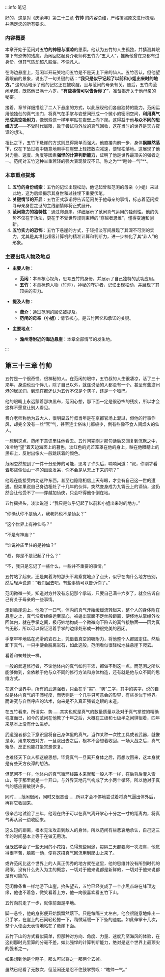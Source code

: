 :::info 笔记

好的，这是对《庆余年》第三十三章 **竹帅** 的内容总结，严格按照原文进行梳理，并满足您的所有要求。

### 内容概要

本章开始于范闲对**五竹的神秘与凄凉**的思索，他认为五竹的人生孤独，并猜测其眼罩下有恐怖的残疾。范闲回忆起费介老师称五竹为“五大人”，推断他曾在京都有过身份，但其气质却超凡脱俗，不像凡人。

在海边悬崖上，范闲半开玩笑地问五竹是不是天上下来的仙人。五竹否认，但他望着眼前的景象，说出了一句关键的话：**“我只是似乎记起了以前和小姐出来时的地方。”** 这句话暗示了他的记忆正在被唤醒，且与范闲的母亲有关。随后，五竹向范闲承诺，既然他已满十六岁，**“有些事情可以告诉你了”**，准备揭开关于他母亲的秘密。

接着，章节详细描绘了二人下悬崖的方式，以此展现他们各自独特的能力。范闲运用他独创的真气法门，将真气在手掌与岩壁间形成一个微小的密闭空间，**利用真气形成真空吸附力**，像蜘蛛侠一样牢牢贴在岩壁上向下爬。这得益于他**与众不同的思维方式**——不受时代局限，敢于尝试将外放的真气回收，这在当时的世界是天方夜谭的想法。

相比之下，五竹下悬崖的方式则显得简单而强大。他直接向前一步，身体**飘飘然落下**，仅在下坠过程中随意地用手在崖壁上轻按数次减速，便轻松落地。这展现了他对力量、速度、角度等因素**强悍的计算判断能力**，证明了他是世界最顶尖的强者之一。范闲对五竹这种举重若轻的强大表现赞叹不已，称之为**“瞎帅一气”**。

### 本章重点提炼

1.  **五竹的身份线索**：五竹的记忆出现松动，他记起曾和范闲的母亲（小姐）来过此地，这为后续揭示其身世和过往埋下重要伏笔。
2.  **关键情节的开启**：五竹正式承诺将告诉范闲关于他母亲的事情，标志着范闲探寻母亲身世之谜的主线剧情即将正式展开。
3.  **范闲能力的独特性**：通过爬悬崖，详细展示了范闲真气运用的独创性。他的优势不仅在于功法，更在于不受世界规则束缚的“穿越者思维”，懂得变通和创新。
4.  **五竹实力的恐怖**：五竹下悬崖的方式，于轻描淡写间展现了其深不可测的实力，尤其是其堪比超级计算机的精准计算和判断力，进一步神化了其“非人”的形象。

### 主要出场人物及地点

*   **主要人物**：
    *   **范闲**：本章核心视角，思考五竹的身份，并展示了自己独特的武功应用。
    *   **五竹**：本章标题人物（竹帅），神秘的守护者，记忆出现松动，并展现了其顶尖的实力。

*   **提及人物**：
    *   **费介**：通过范闲的回忆被提及。
    *   **范闲的母亲（小姐）**：情节核心，是五竹回忆和承诺的关键。

*   **主要地点**：
    *   **澹州港附近的海边悬崖**：本章全部情节的发生地。

:::

## 第三十三章 **竹帅**

五竹是一个很奇怪、很神秘的人。在范闲的眼中，五竹叔的人生很凄凉，活了三十来年，身边也没个伴儿，除了自己以外，就连说话的人都没有一个。甚至有些澹州港的居民们，到现在都还认为五竹不仅是个瞎子，还是一个哑巴。

他的眼睛上永远蒙着那块黑布，范闲心想，那下面一定是很恐怖的残疾，所以才会这样不愿意让别人看见。

费介老师称他为五大人，很明显五竹叔当年是在京都官场上混过，但他的行事作风，却完全没有一丝“官”气，甚至连尘俗味儿都极少，倒有些像不食人间烟火的仙人。

一想到这点，范闲下意识里往他看去。五竹问完刚才那句话后又回复到沉默之中，冷冷地“望”着天边海面上的暮色，淡红色的光芒笼罩在他的身上，映在他眼睛上的黑布上，反射出像火一般跳跃着的颜色。

范闲忽然想到了一件十分恐怖的可能，思考了许久后，喃喃问道：“叔，你刚才看着那些像仙山一样的画面发呆，你不会是从天上下来的吧？”

他现在能接受内功这种东西，甚至也隐隐相信上天有眼，才会有自己这一世的遭遇。但如果说自己身边相处了十几年的伙伴，突然变身成为九霄云上的谪仙，这仍然会让他受不了——穿越加仙侠，只会吓得他仆倒在地。

五竹摇摇头，淡淡说道：“我只是似乎记起了以前和小姐出来时的地方。”

“你确认你不是仙人，我老妈也不是仙女？”

“这个世界上有神仙吗？”

“不是有神庙？”

“谁说神庙里住的是神仙？”

“叔，你是不是记起了什么？”

“不，我只是忘记了一些什么，一些并不重要的事情。”

五竹站了起来，还是向着海的那头不易察觉地点了点头，似乎在向什么地方告别，然后轻声说道：“我们回去吧，有些事情可以告诉你了。”

范闲微微一笑，知道对方并没有忘记那个承诺，只要自己满十六岁了，就会告诉自己有关于母亲的一些事情。

走到悬崖边上，他吸了一口气，体内的真气开始缓缓流转起来，整个人的身体附在悬崖之上，真气沿着经络运至掌心，被逼出掌面不足丝般距离，便倏地从掌缘外收回体内，就在手掌之间，极巧妙地构成一个微微向下陷去的真气接触面——因为真气无形，所以可以保证沿着手掌的边缘处形成一种很完美的密闭。

手掌牢牢地贴在光滑的岩石上，凭借着真空的吸附力，将他整个人都固定住。然后卸下真气，一只手便会脱离岩石，如此这般，范闲看似很轻松地往悬崖下爬去。

看着和蜘蛛侠一样。

一般的武道修行者，不论他体内的真气如何丰沛，都做不到这一点。而范闲之所以能够做到，全依赖于他与众不同的修行方法和身体构造，还有就是他与众不同的思维方式。

在这个世界中，所有的武道强者，只会在乎“实”、“势”二字，其中的实字，说的自然是体内真气的丰沛程度，而势则是一个几乎只可意会的形容，有些类似于境界。而讲究与自然呼应的法术，向来是不入真正强者之眼的末道。

在五竹看来，所谓实、势……其实也就是真气的数量质量以及对于真气掌控的精确程度而已，如今的范闲在他教了十年之后，大概在三级和七级半之间徘徊着，四年来基本上没有什么进步。

武道强者都会下意识里将自己身体里的真气，当作某种一次性工具或者武器，就像是水，用来攻击对方，一旦泼出去之后，根本不会想着收回。一场大战之后，真气殆尽，反正也能打坐冥想恢复。

也难怪天下众人都这般思想，毕竟真气一旦离开身体之后，再想收回来，这本身就是有些天方夜谭的想法。

但范闲不一样，他体内的真气循环线路本来就和一般人不一样，在后背后灌入雪山，等于那里就是一个开口，与外界天地元气构成了大小两个循环，所以他对于真气的感应要敏锐许多。

同时……范闲很闲，同时又很吝啬……所以才会不停地尝试着将真气逼出体外后，再将它收回来。

很辛苦地试验了三年，他现在终于可以在真气离开掌心十分之一寸的距离内，将真气再从另一边收回来。

这么短的距离，根本无法攻击到敌人的身体，所以范闲有些悲哀地承认，自己这三年的时间基本上等于在做无用功。

但既然学会了一些无用的小花招，总得想些用途，每隔三天都要爬一次海崖，他觉得很辛苦，脑筋一动，便将这招真气回流用到爬山上来了。

或许范闲比这个世界上的人真正优秀的地方就在这里，他的思维并没有所到时代的局限，没有什么先入为主的概念，一切对于他来说都是新鲜的，一切对于他来说都是有可能的。

范闲像条鱼一样地游下山崖，抬头望去，五竹已经变成了一个小黑点站在峰顶边缘，他也不着急，微笑看着上方，他一向很喜欢看五竹下山。

五竹向前走了一步，就像前面是平地。

脚一悬空，他的身影便开始飘飘然落下。只是每隔三丈左右，他会很随意地伸出一只手掌，在崖上的石间轻轻摁一下，稍微延缓一下下坠的速度。如此伸掌十几次，整个人便面无表情地站在了悬崖下面。

五竹下山的方式看似简单，但那种对方向、角度、力量、速度乃至海风的体验，在这刹那时光里算的分毫不差，如此强悍的计算判断能力，绝对是这个世界上最顶尖的强者之一。

如果想到他是个瞎子，那么可以将之一那两个去掉。

虽然已经看了无数次，但范闲还是忍不住鼓掌赞叹：“瞎帅一气。”

